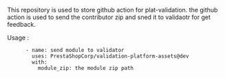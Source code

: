 This repository is used to store github action for plat-validation.
the github action is used to send the contributor zip and sned it to validaotr for get feedback.

Usage :

```
      - name: send module to validator
        uses: PrestaShopCorp/validation-platform-assets@dev
        with:
          module_zip: the module zip path
```